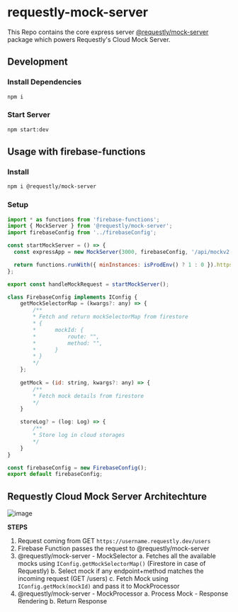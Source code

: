 # requestly-mock-server

This Repo contains the core express server [@requestly/mock-server](https://www.npmjs.com/package/@requestly/mock-server) package which powers Requestly's Cloud Mock Server. 

## Development
### Install Dependencies
``` sh
npm i
```

### Start Server
``` sh
npm start:dev
```

## Usage with firebase-functions

### Install
``` sh
npm i @requestly/mock-server
```

### Setup
``` javascript
import * as functions from 'firebase-functions';
import { MockServer } from '@requestly/mock-server';
import firebaseConfig from '../firebaseConfig';

const startMockServer = () => {
  const expressApp = new MockServer(3000, firebaseConfig, '/api/mockv2').app;

  return functions.runWith({ minInstances: isProdEnv() ? 1 : 0 }).https.onRequest(expressApp);
};

export const handleMockRequest = startMockServer();
```

``` javascript
class FirebaseConfig implements IConfig {
    getMockSelectorMap = (kwargs?: any) => {
        /**
        * Fetch and return mockSelectorMap from firestore
        * {
        *      mockId: {
        *          route: "",
        *          method: "",
        *      }
        * }
        */
    };
    
    getMock = (id: string, kwargs?: any) => {
        /**
        * Fetch mock details from firestore
        */
    }

    storeLog? = (log: Log) => {
        /**
        * Store log in cloud storages
        */
    }
}

const firebaseConfig = new FirebaseConfig();
export default firebaseConfig;
```



## Requestly Cloud Mock Server Architechture
![image](https://github.com/requestly/requestly-mock-server/assets/16779465/277fbe21-45ad-45d2-ab65-64ea362ce17a)

**STEPS**
1. Request coming from GET `https://username.requestly.dev/users`
2. Firebase Function passes the request to @requestly/mock-server
3. @requestly/mock-server - MockSelector
   a. Fetches all the available mocks using `IConfig.getMockSelectorMap()` (Firestore in case of Requestly)
   b. Select mock if any endpoint+method matches the incoming request (GET /users)
   c. Fetch Mock using `IConfig.getMock(mockId)` and pass it to MockProcessor
4. @requestly/mock-server - MockProcessor
   a. Process Mock - Response Rendering
   b. Return Response

